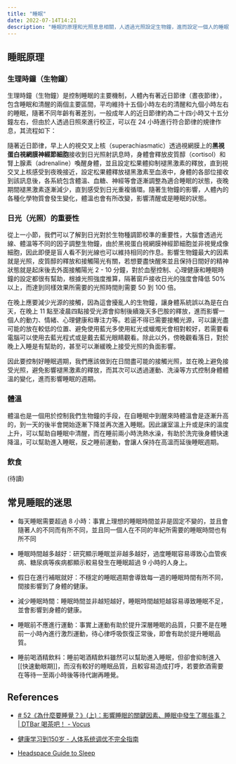 ```yaml
---
title: "睡眠"
date: 2022-07-14T14:21
description: "睡眠的原理和光照息息相關，人透過光照設定生物鐘，進而設定一個人的睡眠及清醒時間，除此以外進而影響心理健康、體溫等各種內在狀態與外在行為..."
---
```


## 睡眠原理

### 生理時鐘（生物鐘）
生理時鐘（生物鐘）是控制睡眠的主要機制，人體內有著近日節律（晝夜節律），包含睡眠和清醒的兩個主要區間，平均維持十五個小時左右的清醒和九個小時左右的睡眠，隨著不同年齡有著差別，一般成年人的近日節律約為二十四小時又十五分鐘左右，但由於人透過日照來進行校正，可以在 24 小時進行符合節律的規律作息，其流程如下：

隨著近日節律，早上人的視交叉上核（superachiasmatic）透過視網膜上的**黑視蛋白視網膜神經節細胞**接收到日光照射訊息時，身體會釋放皮質醇（cortisol）和腎上腺素（adrenaline）喚醒身體，並且設定松果體抑制褪黑激素的釋放，直到視交叉上核感受到夜晚接近，設定松果體釋放褪黑激素至血液中，身體的各部位接收到該訊息後，各系統包含體溫、血糖、神經等會逐漸調整為適合睡眠的狀態，夜晚期間褪黑激素逐漸減少，直到感受到日光重複循環。隨著生物鐘的影響，人體內的各種化學物質會發生變化，體溫也會有所改變，影響清醒或是睡眠的狀態。

### 日光（光照）的重要性
從上一小節，我們可以了解到日光對於生物種調節校準的重要性，大腦會透過光線、體溫等不同的因子調整生物鐘，由於黑視蛋白視網膜神經節細胞並非視覺成像細胞，因此即便是盲人看不到光線也可以維持相同的作息。影響生物鐘最大的因素就是光照，皮質醇的釋放和接觸陽光有關，若想要盡快醒來並且保持日間好的精神狀態就是起床後去外面接觸陽光 2 - 10 分鐘，對於血壓控制、心理健康和睡眠時鐘的設定都很有幫助，根據光照強度推算，隔著窗戶接收日光的強度會降低 50%以上，而達到同樣效果所需要的光照時間則需要 50 到 100 倍。

在晚上應要減少光源的接觸，因為這會擾亂人的生物鐘，讓身體系統誤以為是在白天，在晚上 11 點至凌晨四點接受光源會抑制後續幾天多巴胺的釋放，進而影響一個人的動力、情緒、心理健康和專注力等。若逼不得已需要接觸光源，可以讓光盡可能的放在較低的位置、避免使用藍光多使用紅光或蠟燭光會相對較好，若需要看電腦可以使用去藍光程式或是戴去藍光眼睛觀看。除此以外，傍晚觀看落日，對於晚上入睡是有幫助的，甚至可以漸緩晚上接受光照的負面影響。

因此要控制好睡眠週期，我們應該做到在日間盡可能的接觸光照，並在晚上避免接受光照，避免影響褪黑激素的釋放，而其次可以透過運動、洗澡等方式控制身體體溫的變化，進而影響睡眠的週期。

### 體溫
體溫也是一個用於控制我們生物鐘的手段，在自睡眠中到醒來時體溫會是逐漸升高的，到一天的後半會開始逐漸下降並再次進入睡眠。因此讓室溫上升或是床的溫度上升，可以幫助自睡眠中清醒，而在睡前兩小時洗熱水澡，有助於洗完後身體快速降溫，可以幫助進入睡眠，反之睡前運動，會讓人保持在高溫而延後睡眠週期。

### 飲食
(待讀)


## 常見睡眠的迷思

- 每天睡眠需要超過 8 小時：事實上理想的睡眠時間並非是固定不變的，並且會隨著人的不同而有所不同，並且同一個人在不同的年紀所需要的睡眠時間也有所不同

- 睡眠時間越多越好：研究顯示睡眠並非越多越好，過度睡眠容易導致心血管疾病、糖尿病等疾病都顯示較易發生在睡眠超過 9 小時的人身上。

- 假日在進行補眠就好：不穩定的睡眠週期會導致每一週的睡眠時間有所不同，間接影響到了身體的健康。

- 減少睡眠時間：睡眠時間並非越短越好，睡眠時間越短越容易導致睡眠不足，並會影響到身體的健康。

- 睡眠前不應進行運動：事實上運動有助於提升深層睡眠的品質，只要不是在睡前一小時內進行激烈運動，待心律呼吸恢復正常後，即會有助於提升睡眠品質。

- 睡前喝酒精飲料：睡前喝酒精飲料雖然可以幫助進入睡眠，但卻會抑制進入[[快速動眼期]]，而沒有較好的睡眠品質，且較容易造成打呼，若要飲酒需要在等待一至兩小時後等待代謝再睡覺。

## References
- [# 52《為什麼要睡覺？》(上)：影響睡眠的關鍵因素、睡眠中發生了哪些事？ | DTBar 喝茶吧！ - Vocus](https://vocus.cc/article/60d6e3aefd89780001d9618a)

- [健康学习到150岁 - 人体系统调优不完全指南](https://github.com/zijie0/HumanSystemOptimization)

- [Headspace Guide to Sleep](https://www.netflix.com/title/81328827)

